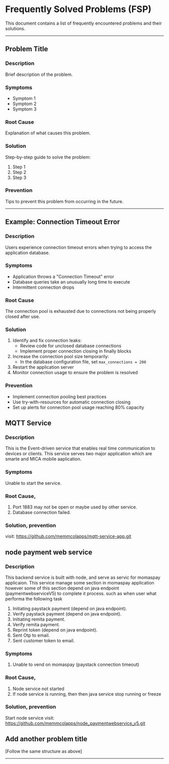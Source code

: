 # Frequently Solved Problems (FSP)

This document contains a list of frequently encountered problems and their solutions.

---

## Problem Title

### Description

Brief description of the problem.

### Symptoms

- Symptom 1
- Symptom 2
- Symptom 3

### Root Cause

Explanation of what causes this problem.

### Solution

Step-by-step guide to solve the problem:

1. Step 1
2. Step 2
3. Step 3

### Prevention

Tips to prevent this problem from occurring in the future.

---

## Example: Connection Timeout Error

### Description

Users experience connection timeout errors when trying to access the application database.

### Symptoms

- Application throws a "Connection Timeout" error
- Database queries take an unusually long time to execute
- Intermittent connection drops

### Root Cause

The connection pool is exhausted due to connections not being properly closed after use.

### Solution

1. Identify and fix connection leaks:
   - Review code for unclosed database connections
   - Implement proper connection closing in finally blocks
2. Increase the connection pool size temporarily:
   - In the database configuration file, set `max_connections = 200`
3. Restart the application server
4. Monitor connection usage to ensure the problem is resolved

### Prevention

- Implement connection pooling best practices
- Use try-with-resources for automatic connection closing
- Set up alerts for connection pool usage reaching 80% capacity

## MQTT Service

### Description
This is the Event-driven service that enables real time communication to devices or clients.
This service serves two major application which are smarte and MICA mobile aaplication.

### Symptoms
Unable to start the service.

### Root Cause, 
1. Port 1883 may not be open or maybe used by other service.
2. Database connection failed.
### Solution, prevention
visit: https://github.com/memmcolapps/mqtt-service-app.git

## node payment web service

### Description
This backend service is built with node, and serve as servic for momaspay applicaion. 
This service manage some section in momaspay application however some of this section depend on java endpoint (paymentwebserviceV5) to complete it process. such as when user what performa the following task
1. Initiating paystack payment (depend on java endpoint).
2. Verify paystack payment (depend on java endpoint).
3. Initiating remita payment.
4. Verify remita payment.
5. Reprint token (depend on java endpoint).
6. Sent Otp to email.
7. Sent customer token to email.

### Symptoms
1. Unable to vend on momaspay (paystack connection timeout)

### Root Cause, 
1. Node service not started
2. If node service is running, then then java service stop running or freeze
### Solution, prevention
Start node service
visit: https://github.com/memmcolapps/node_paymentwebservice_v5.git

## Add another problem title
[Follow the same structure as above]

---
